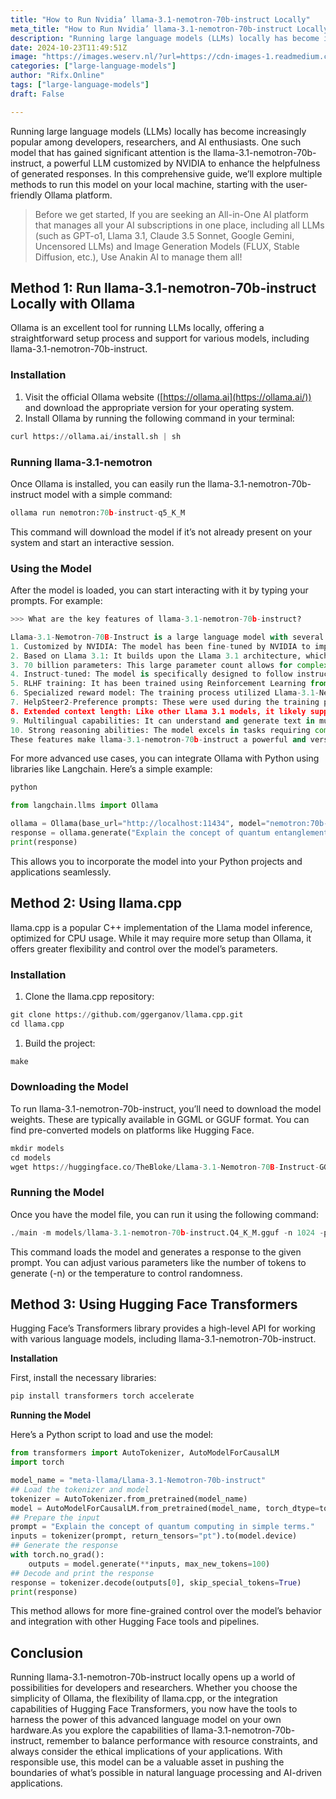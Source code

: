 ```yaml
---
title: "How to Run Nvidia’ llama-3.1-nemotron-70b-instruct Locally"
meta_title: "How to Run Nvidia’ llama-3.1-nemotron-70b-instruct Locally"
description: "Running large language models (LLMs) locally has become increasingly popular among developers, researchers, and AI enthusiasts. One such…"
date: 2024-10-23T11:49:51Z
image: "https://images.weserv.nl/?url=https://cdn-images-1.readmedium.com/v2/resize:fit:800/1*fqVKJkw5sQvLtIsyCcengQ.png"
categories: ["large-language-models"]
author: "Rifx.Online"
tags: ["large-language-models"]
draft: False

---
```





Running large language models (LLMs) locally has become increasingly popular among developers, researchers, and AI enthusiasts. One such model that has gained significant attention is the llama-3.1-nemotron-70b-instruct, a powerful LLM customized by NVIDIA to enhance the helpfulness of generated responses. In this comprehensive guide, we’ll explore multiple methods to run this model on your local machine, starting with the user-friendly Ollama platform.


> Before we get started, If you are seeking an All-in-One AI platform that manages all your AI subscriptions in one place, including all LLMs (such as GPT-o1, Llama 3.1, Claude 3.5 Sonnet, Google Gemini, Uncensored LLMs) and Image Generation Models (FLUX, Stable Diffusion, etc.), Use Anakin AI to manage them all!




## Method 1: Run llama-3.1-nemotron-70b-instruct Locally with Ollama

Ollama is an excellent tool for running LLMs locally, offering a straightforward setup process and support for various models, including llama-3.1-nemotron-70b-instruct.


### Installation

1. Visit the official Ollama website ([https://ollama.ai](https://ollama.ai/)) and download the appropriate version for your operating system.
2. Install Ollama by running the following command in your terminal:


```python
curl https://ollama.ai/install.sh | sh
```

### Running llama-3.1-nemotron

Once Ollama is installed, you can easily run the llama-3.1-nemotron-70b-instruct model with a simple command:


```python
ollama run nemotron:70b-instruct-q5_K_M
```
This command will download the model if it’s not already present on your system and start an interactive session.


### Using the Model

After the model is loaded, you can start interacting with it by typing your prompts. For example:


```python
>>> What are the key features of llama-3.1-nemotron-70b-instruct?

Llama-3.1-Nemotron-70B-Instruct is a large language model with several key features:
1. Customized by NVIDIA: The model has been fine-tuned by NVIDIA to improve the helpfulness and quality of its responses.
2. Based on Llama 3.1: It builds upon the Llama 3.1 architecture, which is known for its strong performance across various tasks.
3. 70 billion parameters: This large parameter count allows for complex reasoning and a wide range of capabilities.
4. Instruct-tuned: The model is specifically designed to follow instructions and generate helpful responses to user queries.
5. RLHF training: It has been trained using Reinforcement Learning from Human Feedback, specifically the REINFORCE algorithm.
6. Specialized reward model: The training process utilized Llama-3.1-Nemotron-70B-Reward for optimization.
7. HelpSteer2-Preference prompts: These were used during the training process to further improve the model's helpfulness.
8. Extended context length: Like other Llama 3.1 models, it likely supports a longer context window of 128K tokens.
9. Multilingual capabilities: It can understand and generate text in multiple languages.
10. Strong reasoning abilities: The model excels in tasks requiring complex reasoning and problem-solving.
These features make llama-3.1-nemotron-70b-instruct a powerful and versatile language model suitable for a wide range of applications, from general conversation to specialized tasks in various domains.
```
For more advanced use cases, you can integrate Ollama with Python using libraries like Langchain. Here’s a simple example:


```python
python

from langchain.llms import Ollama

ollama = Ollama(base_url="http://localhost:11434", model="nemotron:70b-instruct-q5_K_M")
response = ollama.generate("Explain the concept of quantum entanglement.")
print(response)
```
This allows you to incorporate the model into your Python projects and applications seamlessly.


## Method 2: Using llama.cpp

llama.cpp is a popular C++ implementation of the Llama model inference, optimized for CPU usage. While it may require more setup than Ollama, it offers greater flexibility and control over the model’s parameters.


### Installation

1. Clone the llama.cpp repository:


```python
git clone https://github.com/ggerganov/llama.cpp.git
cd llama.cpp
```
1. Build the project:


```python
make
```

### Downloading the Model

To run llama-3.1-nemotron-70b-instruct, you’ll need to download the model weights. These are typically available in GGML or GGUF format. You can find pre-converted models on platforms like Hugging Face.


```python
mkdir models
cd models
wget https://huggingface.co/TheBloke/Llama-3.1-Nemotron-70B-Instruct-GGUF/resolve/main/llama-3.1-nemotron-70b-instruct.Q4_K_M.gguf
```

### Running the Model

Once you have the model file, you can run it using the following command:


```python
./main -m models/llama-3.1-nemotron-70b-instruct.Q4_K_M.gguf -n 1024 -p "Hello, how are you today?"
```
This command loads the model and generates a response to the given prompt. You can adjust various parameters like the number of tokens to generate (-n) or the temperature to control randomness.


## Method 3: Using Hugging Face Transformers

Hugging Face’s Transformers library provides a high-level API for working with various language models, including llama-3.1-nemotron-70b-instruct.

**Installation**

First, install the necessary libraries:


```python
pip install transformers torch accelerate
```
**Running the Model**

Here’s a Python script to load and use the model:


```python
from transformers import AutoTokenizer, AutoModelForCausalLM
import torch

model_name = "meta-llama/Llama-3.1-Nemotron-70b-instruct"
## Load the tokenizer and model
tokenizer = AutoTokenizer.from_pretrained(model_name)
model = AutoModelForCausalLM.from_pretrained(model_name, torch_dtype=torch.float16, device_map="auto")
## Prepare the input
prompt = "Explain the concept of quantum computing in simple terms."
inputs = tokenizer(prompt, return_tensors="pt").to(model.device)
## Generate the response
with torch.no_grad():
    outputs = model.generate(**inputs, max_new_tokens=100)
## Decode and print the response
response = tokenizer.decode(outputs[0], skip_special_tokens=True)
print(response)
```
This method allows for more fine-grained control over the model’s behavior and integration with other Hugging Face tools and pipelines.


## Conclusion

Running llama-3.1-nemotron-70b-instruct locally opens up a world of possibilities for developers and researchers. Whether you choose the simplicity of Ollama, the flexibility of llama.cpp, or the integration capabilities of Hugging Face Transformers, you now have the tools to harness the power of this advanced language model on your own hardware.As you explore the capabilities of llama-3.1-nemotron-70b-instruct, remember to balance performance with resource constraints, and always consider the ethical implications of your applications. With responsible use, this model can be a valuable asset in pushing the boundaries of what’s possible in natural language processing and AI-driven applications.


